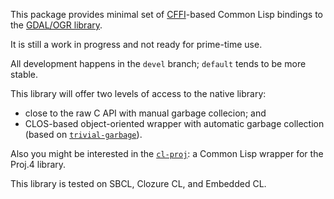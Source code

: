 This package provides minimal set of [CFFI](http://common-lisp.net/project/cffi/)-based Common Lisp bindings to the
[GDAL/OGR library](http://www.gdal.org/).

It is still a work in progress and not ready for prime-time use.

All development happens in the `devel` branch; `default` tends to be more stable.

This library will offer two levels of access to the native library:

* close to the raw C API with manual garbage collecion; and
* CLOS-based object-oriented wrapper with automatic garbage collection (based on [`trivial-garbage`](http://common-lisp.net/project/trivial-garbage/)).

Also you might be interested in the [`cl-proj`](http://cl-proj.sourceforge.net/): a Common Lisp wrapper for the Proj.4 library.

This library is tested on SBCL, Clozure CL, and Embedded CL.
